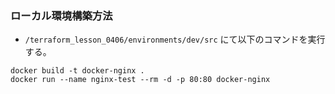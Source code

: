 ### ローカル環境構築方法

- `/terraform_lesson_0406/environments/dev/src` にて以下のコマンドを実行する。

```
docker build -t docker-nginx .
docker run --name nginx-test --rm -d -p 80:80 docker-nginx
```
